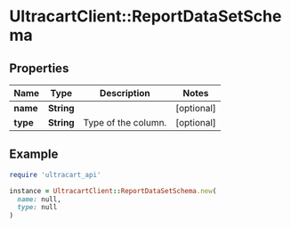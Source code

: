 # UltracartClient::ReportDataSetSchema

## Properties

| Name | Type | Description | Notes |
| ---- | ---- | ----------- | ----- |
| **name** | **String** |  | [optional] |
| **type** | **String** | Type of the column. | [optional] |

## Example

```ruby
require 'ultracart_api'

instance = UltracartClient::ReportDataSetSchema.new(
  name: null,
  type: null
)
```

